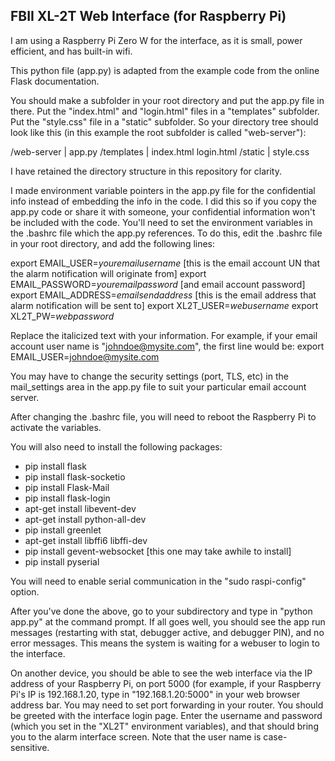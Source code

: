 ## FBII XL-2T Web Interface (for Raspberry Pi)

I am using a Raspberry Pi Zero W for the interface, as it is small, power efficient, and has built-in wifi.

This python file (app.py) is adapted from the example code from the online Flask documentation.

You should make a subfolder in your root directory and put the app.py file in there.
Put the "index.html" and "login.html" files in a "templates" subfolder.  Put the "style.css" file in a "static"
subfolder.  So your directory tree should look like this (in this example the root subfolder is called "web-server"):

/web-server
   |
   app.py
   /templates
      |
      index.html
      login.html
   /static
      |
      style.css
     
I have retained the directory structure in this repository for clarity.

I made environment variable pointers in the app.py file for the confidential info instead of embedding the info in the
code.  I did this so if you copy the app.py code or share it with someone, your confidential information won't
be included with the code.  You'll need to set the environment variables in the .bashrc file which the app.py references.
To do this, edit the .bashrc file in your root directory, and add the following lines:

export EMAIL_USER=*youremailusername*  [this is the email account UN that the alarm notification will originate from]
export EMAIL_PASSWORD=*youremailpassword*  [and email account password]
export EMAIL_ADDRESS=*emailsendaddress* [this is the email address that alarm notification will be sent to]
export XL2T_USER=*webusername*
export XL2T_PW=*webpassword*

Replace the italicized text with your information.  For example, if your email account user name is "johndoe@mysite.com",
the first line would be:
export EMAIL_USER=johndoe@mysite.com

You may have to change the security settings (port, TLS, etc) in the mail_settings area in the app.py file to suit your
particular email account server.

After changing the .bashrc file, you will need to reboot the Raspberry Pi to activate the variables.

You will also need to install the following packages:

- pip install flask
- pip install flask-socketio
- pip install Flask-Mail
- pip install flask-login
- apt-get install libevent-dev
- apt-get install python-all-dev
- pip install greenlet
- apt-get install libffi6 libffi-dev
- pip install gevent-websocket  [this one may take awhile to install]
- pip install pyserial

You will need to enable serial communication in the "sudo raspi-config" option.

After you've done the above, go to your subdirectory and type in "python app.py" at the command prompt.  If all goes well,
you should see the app run messages (restarting with stat, debugger active, and debugger PIN), and no error messages.  This
means the system is waiting for a webuser to login to the interface.

On another device, you should be able to see the web interface via the IP address of your Raspberry Pi, on port 5000 (for
example, if your Raspberry Pi's IP is 192.168.1.20, type in "192.168.1.20:5000" in your web browser address bar.  You may
need to set port forwarding in your router.  You should be greeted with the interface login page.  Enter the username and
password (which you set in the "XL2T" environment variables), and that should bring you to the alarm interface screen.  Note
that the user name is case-sensitive.

